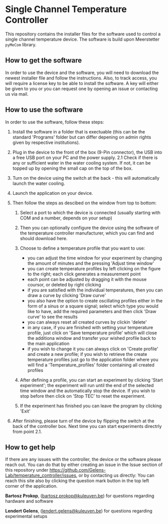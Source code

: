 # Single Channel Temperature Controller

This repository contains the installer files for the software used to control a single channel temperature device.
The software is build upon Meerstetter `pyMeCom` library.

## How to get the software

In order to use the device and the software, you will need to download the newest installer file and follow the instructions.
Also, to track access, you will require a license key to be able to install the software.
A key will either be given to you or you can request one by opening an issue or contacting us via mail.

## How to use the software

In order to use the software, follow these steps:

1. Install the software in a folder that is exectuable (this can be the standard 'Programs' folder but can differ depening on admin rights given by respective institutions).
2. Plug in the device to the front of the box (9-Pin connector), the USB into a free USB port on your PC and the power supply.
   2.1 Check if there is any or sufficient water in the water cooling system. If not, it can be topped up by opening the small cap on the top of the box.
3. Turn on the device using the switch at the back - this will automatically launch the water cooling.
4. Launch the application on your device.
5. Then follow the steps as descibed on the window from top to bottom:
	1. Select a port to which the device is connected (usually starting with COM and a number, depends on your setup)
	2. Then you can optionally configure the device using the software of the temperature controller manufacturer, which you can find and should download here.
	3. Choose to define a temperature profile that you want to use:
		- you can adjust the time window for your experiment by changing the amount of minutes and the pressing 'Adjust time window'
		- you can create temperature profiles by left clicking on the figure to the right; each click generates a measurement point
		- each point can be adjusted by dragging it with the mouse coursor, or deleted by right clicking
		- if you are satisfied with the individual temperatures, then you can draw a curve by clicking 'Draw curve'
		- you also have the option to create oscillating profiles either in the form of a sinus or a square signal; select which type you would like to have, add the required parameters and then click 'Draw curve' to see the results
		- you can always reset all created curves by clickin 'delete'
		- in any case, if you are finished with setting your temperature profile, just click on 'Save temperature profile' which will close the additiona window and transfer your wished profile back to the main application
		- if you wish to change it you can always click on 'Create profile' and create a new profile; if you wish to retrieve the create temperature profiles just go to the application folder where you will find a 'Temperature\_profiles' folder containing all created profiles


	4. After defining a profile, you can start an experiment by clicking 'Start experiment'; the experiment will run until the end of the selected time window and the automatically stop the device. If you wish to stop before then click on 'Stop TEC' to reset the experiment.
	5. If the experiment has finished you can leave the program by clicking 'Exit'

6. After finishing, please turn of the device by flipping the switch at the back of the controller box. Next time you can start experiments directrly from point 2.1.

## How to get help

If there are any issues with the controller, the device or the software please reach out.
You can do that by either creating an issue in the Issue section of this repository under https://github.com/Gelens-Lab/temperature_controller/issues, or by contacting us directly:
You can reach this site also by clicking the question mark button in the top left corner of the application.

**Bartosz Prokop**, (bartosz.prokop@kuleuven.be) for questions regarding hardware and software

**Lendert Gelens**, (lendert.gelens@kuleuven.be) for questions regarding experimental setups

